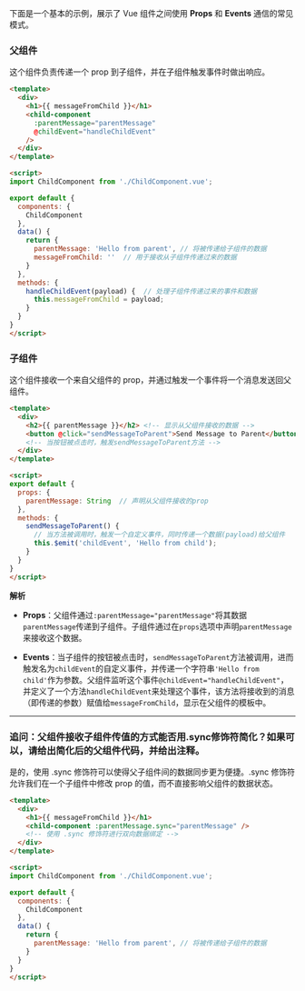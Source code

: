 下面是一个基本的示例，展示了 Vue 组件之间使用 **Props** 和 **Events** 通信的常见模式。

### 父组件

这个组件负责传递一个 prop 到子组件，并在子组件触发事件时做出响应。

```html
<template>
  <div>
    <h1>{{ messageFromChild }}</h1>
    <child-component 
      :parentMessage="parentMessage" 
      @childEvent="handleChildEvent"
    />
  </div>
</template>

<script>
import ChildComponent from './ChildComponent.vue';

export default {
  components: {
    ChildComponent
  },
  data() {
    return {
      parentMessage: 'Hello from parent', // 将被传递给子组件的数据
      messageFromChild: ''  // 用于接收从子组件传递过来的数据
    }
  },
  methods: {
    handleChildEvent(payload) {  // 处理子组件传递过来的事件和数据
      this.messageFromChild = payload;
    }
  }
}
</script>
```

### 子组件

这个组件接收一个来自父组件的 prop，并通过触发一个事件将一个消息发送回父组件。

```html
<template>
  <div>
    <h2>{{ parentMessage }}</h2> <!-- 显示从父组件接收的数据 -->
    <button @click="sendMessageToParent">Send Message to Parent</button> 
    <!-- 当按钮被点击时，触发sendMessageToParent方法 -->
  </div>
</template>

<script>
export default {
  props: {
    parentMessage: String  // 声明从父组件接收的prop
  },
  methods: {
    sendMessageToParent() {  
      // 当方法被调用时，触发一个自定义事件，同时传递一个数据(payload)给父组件
      this.$emit('childEvent', 'Hello from child');
    }
  }
}
</script>
```

**解析**

- **Props**：父组件通过`:parentMessage="parentMessage"`将其数据`parentMessage`传递到子组件。子组件通过在`props`选项中声明`parentMessage`来接收这个数据。

- **Events**：当子组件的按钮被点击时，`sendMessageToParent`方法被调用，进而触发名为`childEvent`的自定义事件，并传递一个字符串`'Hello from child'`作为参数。父组件监听这个事件`@childEvent="handleChildEvent"`，并定义了一个方法`handleChildEvent`来处理这个事件，该方法将接收到的消息（即传递的参数）赋值给`messageFromChild`，显示在父组件的模板中。


***

### 追问：父组件接收子组件传值的方式能否用.sync修饰符简化？如果可以，请给出简化后的父组件代码，并给出注释。

是的，使用 .sync 修饰符可以使得父子组件间的数据同步更为便捷。.sync 修饰符允许我们在一个子组件中修改 prop 的值，而不直接影响父组件的数据状态。

```html
<template>
  <div>
    <h1>{{ messageFromChild }}</h1>
    <child-component :parentMessage.sync="parentMessage" />
    <!-- 使用 .sync 修饰符进行双向数据绑定 -->
  </div>
</template>

<script>
import ChildComponent from './ChildComponent.vue';

export default {
  components: {
    ChildComponent
  },
  data() {
    return {
      parentMessage: 'Hello from parent', // 将被传递给子组件的数据
    }
  }
}
</script>
```